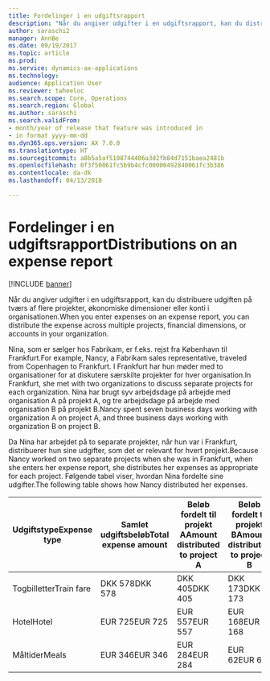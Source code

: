 ```yaml
---
title: Fordelinger i en udgiftsrapport
description: "Når du angiver udgifter i en udgiftsrapport, kan du distribuere udgiften på tværs af flere projekter, juridiske enheder eller konti i organisationen."
author: saraschi2
manager: AnnBe
ms.date: 09/19/2017
ms.topic: article
ms.prod: 
ms.service: dynamics-ax-applications
ms.technology: 
audience: Application User
ms.reviewer: twheeloc
ms.search.scope: Core, Operations
ms.search.region: Global
ms.author: saraschi
ms.search.validFrom:
- month/year of release that feature was introduced in
- in format yyyy-mm-dd
ms.dyn365.ops.version: AX 7.0.0
ms.translationtype: HT
ms.sourcegitcommit: a8b5a5af5108744406a3d2fb84d7151baea2481b
ms.openlocfilehash: 0f3f50061fc5b9b4cfc00000492840061fc3b386
ms.contentlocale: da-dk
ms.lasthandoff: 04/13/2018

---
```


# <a name="distributions-on-an-expense-report"></a><span data-ttu-id="569f8-103">Fordelinger i en udgiftsrapport</span><span class="sxs-lookup"><span data-stu-id="569f8-103">Distributions on an expense report</span></span>

[!INCLUDE [banner](../includes/banner.md)]

<span data-ttu-id="569f8-104"> Når du angiver udgifter i en udgiftsrapport, kan du distribuere udgiften på tværs af flere projekter, økonomiske dimensioner eller konti i organisationen.</span><span class="sxs-lookup"><span data-stu-id="569f8-104">When you enter expenses on an expense report, you can distribute the expense across multiple projects, financial dimensions, or accounts in your organization.</span></span>

<span data-ttu-id="569f8-105">Nina, som er sælger hos Fabrikam, er f.eks. rejst fra København til Frankfurt.</span><span class="sxs-lookup"><span data-stu-id="569f8-105">For example, Nancy, a Fabrikam sales representative, traveled from Copenhagen to Frankfurt.</span></span> <span data-ttu-id="569f8-106">I Frankfurt har hun møder med to organisationer for at diskutere særskilte projekter for hver organisation.</span><span class="sxs-lookup"><span data-stu-id="569f8-106">In Frankfurt, she met with two organizations to discuss separate projects for each organization.</span></span> <span data-ttu-id="569f8-107">Nina har brugt syv arbejdsdage på arbejde med organisation A på projekt A, og tre arbejdsdage på arbejde med organisation B på projekt B.</span><span class="sxs-lookup"><span data-stu-id="569f8-107">Nancy spent seven business days working with organization A on project A, and three business days working with organization B on project B.</span></span>

<span data-ttu-id="569f8-108">Da Nina har arbejdet på to separate projekter, når hun var i Frankfurt, distribuerer hun sine udgifter, som det er relevant for hvert projekt.</span><span class="sxs-lookup"><span data-stu-id="569f8-108">Because Nancy worked on two separate projects when she was in Frankfurt, when she enters her expense report, she distributes her expenses as appropriate for each project.</span></span> <span data-ttu-id="569f8-109">Følgende tabel viser, hvordan Nina fordelte sine udgifter.</span><span class="sxs-lookup"><span data-stu-id="569f8-109">The following table shows how Nancy distributed her expenses.</span></span>


| <span data-ttu-id="569f8-110"><strong>Udgiftstype</strong></span><span class="sxs-lookup"><span data-stu-id="569f8-110"><strong>Expense type</strong></span></span> | <span data-ttu-id="569f8-111"><strong>Samlet udgiftsbeløb</strong></span><span class="sxs-lookup"><span data-stu-id="569f8-111"><strong>Total expense amount</strong></span></span> | <span data-ttu-id="569f8-112"><strong>Beløb fordelt til projekt A</strong></span><span class="sxs-lookup"><span data-stu-id="569f8-112"><strong>Amount distributed to project A</strong></span></span> | <span data-ttu-id="569f8-113"><strong>Beløb fordelt til projekt B</strong></span><span class="sxs-lookup"><span data-stu-id="569f8-113"><strong>Amount distributed to project B</strong></span></span> |
|-------------------------------|---------------------------------------|--------------------------------------------------|--------------------------------------------------|
|          <span data-ttu-id="569f8-114">Togbilletter</span><span class="sxs-lookup"><span data-stu-id="569f8-114">Train fare</span></span>           |                <span data-ttu-id="569f8-115">DKK 578</span><span class="sxs-lookup"><span data-stu-id="569f8-115">DKK 578</span></span>                |                     <span data-ttu-id="569f8-116">DKK 405</span><span class="sxs-lookup"><span data-stu-id="569f8-116">DKK 405</span></span>                      |                     <span data-ttu-id="569f8-117">DKK 173</span><span class="sxs-lookup"><span data-stu-id="569f8-117">DKK 173</span></span>                      |
|             <span data-ttu-id="569f8-118">Hotel</span><span class="sxs-lookup"><span data-stu-id="569f8-118">Hotel</span></span>             |                <span data-ttu-id="569f8-119">EUR 725</span><span class="sxs-lookup"><span data-stu-id="569f8-119">EUR 725</span></span>                |                     <span data-ttu-id="569f8-120">EUR 557</span><span class="sxs-lookup"><span data-stu-id="569f8-120">EUR 557</span></span>                      |                     <span data-ttu-id="569f8-121">EUR 168</span><span class="sxs-lookup"><span data-stu-id="569f8-121">EUR 168</span></span>                      |
|             <span data-ttu-id="569f8-122">Måltider</span><span class="sxs-lookup"><span data-stu-id="569f8-122">Meals</span></span>             |                <span data-ttu-id="569f8-123">EUR 346</span><span class="sxs-lookup"><span data-stu-id="569f8-123">EUR 346</span></span>                |                     <span data-ttu-id="569f8-124">EUR 284</span><span class="sxs-lookup"><span data-stu-id="569f8-124">EUR 284</span></span>                      |                      <span data-ttu-id="569f8-125">EUR 62</span><span class="sxs-lookup"><span data-stu-id="569f8-125">EUR 62</span></span>                      |


